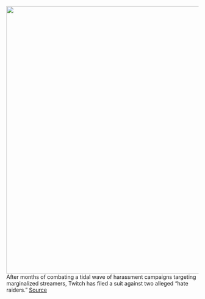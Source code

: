 <img src='https://cdn.vox-cdn.com/thumbor/vmQSsfL1NbSBcsXt3P-vj42qKwo=/0x0:2040x1360/1200x800/filters:focal(857x517:1183x843)/cdn.vox-cdn.com/uploads/chorus_image/image/69840689/acastro_210115_1777_twitch_hate_raid_0002.0.jpg' width='700px' /><br/>
After months of combating a tidal wave of harassment campaigns targeting marginalized streamers, Twitch has filed a suit against two alleged “hate raiders.”
<a href='https://www.theverge.com/2021/9/10/22666953/twitch-sues-alleged-hate-raiders-harassment-streamers'> Source <a/>